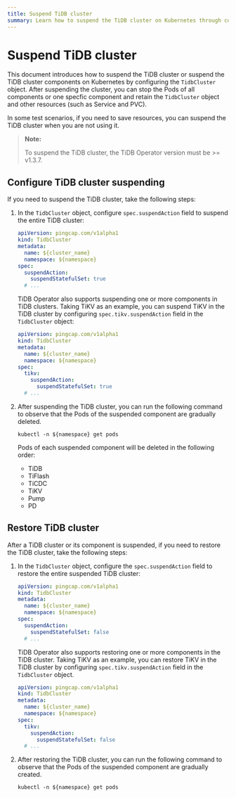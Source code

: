 ```yaml
---
title: Suspend TiDB cluster
summary: Learn how to suspend the TiDB cluster on Kubernetes through configuration.
---
```


# Suspend TiDB cluster

This document introduces how to suspend the TiDB cluster or suspend the TiDB cluster components on Kubernetes by configuring the `TidbCluster` object. After suspending the cluster, you can stop the Pods of all components or one specfic component and retain the `TidbCluster` object and other resources (such as Service and PVC).

In some test scenarios, if you need to save resources, you can suspend the TiDB cluster when you are not using it.

> **Note:**
>
> To suspend the TiDB cluster, the TiDB Operator version must be >= v1.3.7.

## Configure TiDB cluster suspending

If you need to suspend the TiDB cluster, take the following steps:

1. In the `TidbCluster` object, configure `spec.suspendAction` field to suspend the entire TiDB cluster:

    ```yaml
    apiVersion: pingcap.com/v1alpha1
    kind: TidbCluster
    metadata:
      name: ${cluster_name}
      namespace: ${namespace}
    spec:
      suspendAction:
        suspendStatefulSet: true
      # ...
    ```

    TiDB Operator also supports suspending one or more components in TiDB clusters. Taking TiKV as an example, you can suspend TiKV in the TiDB cluster by configuring `spec.tikv.suspendAction` field in the `TidbCluster` object:

    ```yaml
    apiVersion: pingcap.com/v1alpha1
    kind: TidbCluster
    metadata:
      name: ${cluster_name}
      namespace: ${namespace}
    spec:
      tikv:
        suspendAction:
          suspendStatefulSet: true
      # ...
    ```

2. After suspending the TiDB cluster, you can run the following command to observe that the Pods of the suspended component are gradually deleted.

    ```shell
    kubectl -n ${namespace} get pods
    ```

    Pods of each suspended component will be deleted in the following order:

    * TiDB
    * TiFlash
    * TiCDC
    * TiKV
    * Pump
    * PD

## Restore TiDB cluster

After a TiDB cluster or its component is suspended, if you need to restore the TiDB cluster, take the following steps:

1. In the `TidbCluster` object, configure the `spec.suspendAction` field to restore the entire suspended TiDB cluster:

    ```yaml
    apiVersion: pingcap.com/v1alpha1
    kind: TidbCluster
    metadata:
      name: ${cluster_name}
      namespace: ${namespace}
    spec:
      suspendAction:
        suspendStatefulSet: false
      # ...
    ```

    TiDB Operator also supports restoring one or more components in the TiDB cluster. Taking TiKV as an example, you can restore TiKV in the TiDB cluster by configuring `spec.tikv.suspendAction` field in the `TidbCluster` object.

    ```yaml
    apiVersion: pingcap.com/v1alpha1
    kind: TidbCluster
    metadata:
      name: ${cluster_name}
      namespace: ${namespace}
    spec:
      tikv:
        suspendAction:
          suspendStatefulSet: false
      # ...
    ```

2. After restoring the TiDB cluster, you can run the following command to observe that the Pods of the suspended component are gradually created.

    ```shell
    kubectl -n ${namespace} get pods
    ```
